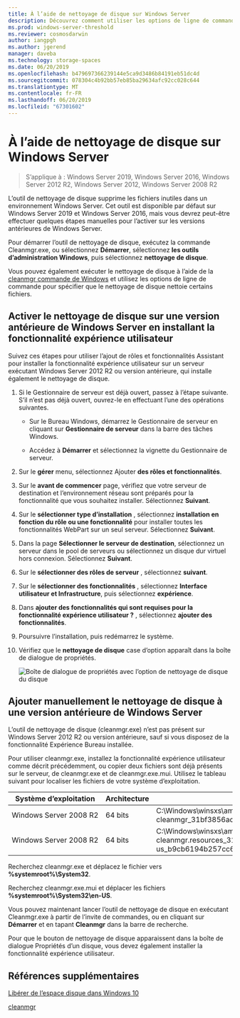 ```yaml
---
title: À l’aide de nettoyage de disque sur Windows Server
description: Découvrez comment utiliser les options de ligne de commande pour configurer l’outil de nettoyage de disque (Cleanmgr.exe) pour nettoyer automatiquement les certains fichiers.
ms.prod: windows-server-threshold
ms.reviewer: cosmosdarwin
author: iangpgh
ms.author: jgerend
manager: daveba
ms.technology: storage-spaces
ms.date: 06/20/2019
ms.openlocfilehash: b479697366239144e5ca9d3486b84191eb51dc4d
ms.sourcegitcommit: 078304c4b92bb57eb85ba29634afc92cc028c644
ms.translationtype: MT
ms.contentlocale: fr-FR
ms.lasthandoff: 06/20/2019
ms.locfileid: "67301602"
---
```

# <a name="using-disk-cleanup-on-windows-server"></a>À l’aide de nettoyage de disque sur Windows Server

> S’applique à : Windows Server 2019, Windows Server 2016, Windows Server 2012 R2, Windows Server 2012, Windows Server 2008 R2

L’outil de nettoyage de disque supprime les fichiers inutiles dans un environnement Windows Server. Cet outil est disponible par défaut sur Windows Server 2019 et Windows Server 2016, mais vous devrez peut-être effectuer quelques étapes manuelles pour l’activer sur les versions antérieures de Windows Server.

Pour démarrer l’outil de nettoyage de disque, exécutez la commande Cleanmgr.exe, ou sélectionnez **Démarrer**, sélectionnez **les outils d’administration Windows**, puis sélectionnez **nettoyage de disque**.

Vous pouvez également exécuter le nettoyage de disque à l’aide de la [cleanmgr commande de Windows](../../administration/windows-commands/clean-mgr.md) et utilisez les options de ligne de commande pour spécifier que le nettoyage de disque nettoie certains fichiers.

## <a name="enable-disk-cleanup-on-an-earlier-version-of-windows-server-by-installing-the-desktop-experience"></a>Activer le nettoyage de disque sur une version antérieure de Windows Server en installant la fonctionnalité expérience utilisateur

Suivez ces étapes pour utiliser l’ajout de rôles et fonctionnalités Assistant pour installer la fonctionnalité expérience utilisateur sur un serveur exécutant Windows Server 2012 R2 ou version antérieure, qui installe également le nettoyage de disque.

1. Si le Gestionnaire de serveur est déjà ouvert, passez à l’étape suivante. S’il n’est pas déjà ouvert, ouvrez-le en effectuant l’une des opérations suivantes.

   - Sur le Bureau Windows, démarrez le Gestionnaire de serveur en cliquant sur **Gestionnaire de serveur** dans la barre des tâches Windows.

   - Accédez à **Démarrer** et sélectionnez la vignette du Gestionnaire de serveur.

1. Sur le **gérer** menu, sélectionnez Ajouter **des rôles et fonctionnalités**.

1. Sur le **avant de commencer** page, vérifiez que votre serveur de destination et l’environnement réseau sont préparés pour la fonctionnalité que vous souhaitez installer. Sélectionnez **Suivant**.

1. Sur le **sélectionner type d’installation** , sélectionnez **installation en fonction du rôle ou une fonctionnalité** pour installer toutes les fonctionnalités WebPart sur un seul serveur. Sélectionnez **Suivant**.

1. Dans la page **Sélectionner le serveur de destination**, sélectionnez un serveur dans le pool de serveurs ou sélectionnez un disque dur virtuel hors connexion. Sélectionnez **Suivant**.

1. Sur le **sélectionner des rôles de serveur** , sélectionnez **suivant**.

1. Sur le **sélectionner des fonctionnalités** , sélectionnez **Interface utilisateur et Infrastructure**, puis sélectionnez **expérience**.

1. Dans **ajouter des fonctionnalités qui sont requises pour la fonctionnalité expérience utilisateur ?** , sélectionnez **ajouter des fonctionnalités**.

1. Poursuivre l’installation, puis redémarrez le système.

1. Vérifiez que le **nettoyage de disque** case d’option apparaît dans la boîte de dialogue de propriétés.

   ![Boîte de dialogue de propriétés avec l’option de nettoyage de disque du disque](media/diskpropswcleanup.png)

## <a name="manually-add-disk-cleanup-to-an-earlier-version-of-windows-server"></a>Ajouter manuellement le nettoyage de disque à une version antérieure de Windows Server

L’outil de nettoyage de disque (cleanmgr.exe) n’est pas présent sur Windows Server 2012 R2 ou version antérieure, sauf si vous disposez de la fonctionnalité Expérience Bureau installée.

Pour utiliser cleanmgr.exe, installez la fonctionnalité expérience utilisateur comme décrit précédemment, ou copier deux fichiers sont déjà présents sur le serveur, de cleanmgr.exe et de cleanmgr.exe.mui. Utilisez le tableau suivant pour localiser les fichiers de votre système d’exploitation.

| Système d’exploitation  | Architecture  | Emplacement du fichier  |
| ----------------- | -------------- | --------------- |
| Windows Server 2008 R2 | 64 bits | C:\Windows\winsxs\amd64_microsoft-windows-cleanmgr_31bf3856ad364e35_6.1.7600.16385_none_c9392808773cd7da\cleanmgr.exe 
| Windows Server 2008 R2 | 64 bits | C:\Windows\winsxs\amd64_microsoft-windows-cleanmgr.resources_31bf3856ad364e35_6.1.7600.16385_en-us_b9cb6194b257cc63\cleanmgr.exe.mui |

Recherchez cleanmgr.exe et déplacez le fichier vers **%systemroot%\System32**.

Recherchez cleanmgr.exe.mui et déplacer les fichiers **%systemroot%\System32\en-US**.

Vous pouvez maintenant lancer l’outil de nettoyage de disque en exécutant Cleanmgr.exe à partir de l’invite de commandes, ou en cliquant sur **Démarrer** et en tapant **Cleanmgr** dans la barre de recherche.

Pour que le bouton de nettoyage de disque apparaissent dans la boîte de dialogue Propriétés d’un disque, vous devez également installer la fonctionnalité expérience utilisateur.

## <a name="additional-references"></a>Références supplémentaires

[Libérer de l’espace disque dans Windows 10](https://support.microsoft.com/en-us/help/12425/windows-10-free-up-drive-space)

[cleanmgr](../../administration/windows-commands/clean-mgr.md)
